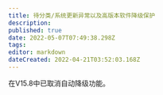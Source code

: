 ```yaml
---
title: 待分类/系统更新异常以及高版本软件降级保护
description: 
published: true
date: 2022-05-07T07:49:38.298Z
tags: 
editor: markdown
dateCreated: 2022-04-21T03:52:03.168Z
---
```


在V15.8中已取消自动降级功能。